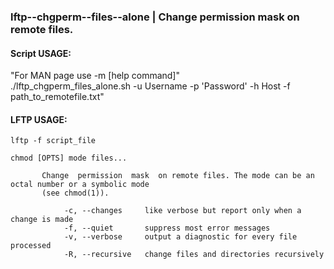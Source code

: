 ### lftp--chgperm--files--alone | Change  permission  mask  on remote files.

#### Script USAGE: 
"For MAN page use -m [help command]"  
./lftp_chgperm_files_alone.sh -u Username -p 'Password' -h Host -f path_to_remotefile.txt"

#### LFTP USAGE:
`lftp -f script_file`

```
chmod [OPTS] mode files...

       Change  permission  mask  on remote files. The mode can be an octal number or a symbolic mode
       (see chmod(1)).

            -c, --changes     like verbose but report only when a change is made
            -f, --quiet       suppress most error messages
            -v, --verbose     output a diagnostic for every file processed
            -R, --recursive   change files and directories recursively
```
